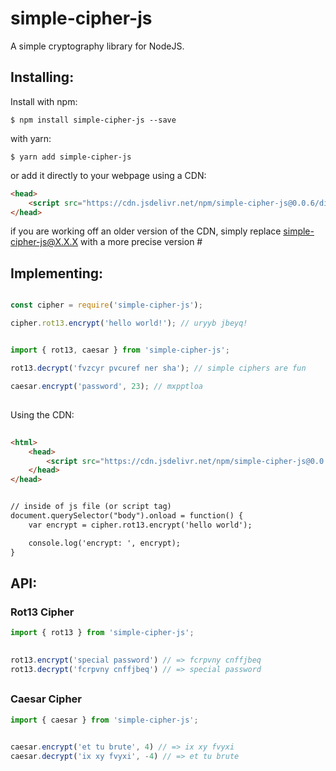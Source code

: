 # simple-cipher-js
A simple cryptography library for NodeJS.

## Installing:

Install with npm:

```
$ npm install simple-cipher-js --save
```

with yarn:
```
$ yarn add simple-cipher-js
```

or add it directly to your webpage using a CDN:
```html
<head>
	<script src="https://cdn.jsdelivr.net/npm/simple-cipher-js@0.0.6/dist/index.min.js"></script>
</head>
```

if you are working off an older version of the CDN, simply replace simple-cipher-js@X.X.X with a more precise version #

## Implementing:

```javascript

const cipher = require('simple-cipher-js');

cipher.rot13.encrypt('hello world!'); // uryyb jbeyq!

```


```javascript

import { rot13, caesar } from 'simple-cipher-js';

rot13.decrypt('fvzcyr pvcuref ner sha'); // simple ciphers are fun

caesar.encrypt('password', 23); // mxpptloa 

```
##

Using the CDN:
```html
	
<html> 
	<head>
		<script src="https://cdn.jsdelivr.net/npm/simple-cipher-js@0.0.6/dist/index.min.js"></script>
	</head>
</head>


// inside of js file (or script tag)
document.querySelector("body").onload = function() {
	var encrypt = cipher.rot13.encrypt('hello world');

	console.log('encrypt: ', encrypt);
}

```

## API:

### Rot13 Cipher
```javascript
import { rot13 } from 'simple-cipher-js';
		 

rot13.encrypt('special password') // => fcrpvny cnffjbeq
rot13.decrypt('fcrpvny cnffjbeq') // => special password

```  
##

### Caesar Cipher
```javascript
import { caesar } from 'simple-cipher-js';
		 

caesar.encrypt('et tu brute', 4) // => ix xy fvyxi
caesar.decrypt('ix xy fvyxi', -4) // => et tu brute

```  
##
